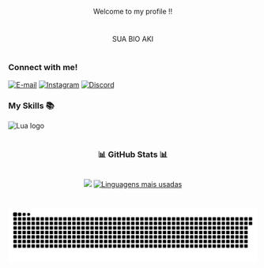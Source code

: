 <div align="center">
   <p>Welcome to my profile !!</p>
</div>

#

<div align="center">
  <p>SUA BIO AKI</p>
</div>
  
#

<h3 align="left">Connect with me!</h3>

[![E-mail](https://img.shields.io/badge/-Email-000?style=for-the-badge&logo=Gmail&logoColor=00FF00&color:FFF)](mailto:cpassos2002@gmail.com)
[![Instagram](https://img.shields.io/badge/-Instagram-000?style=for-the-badge&logo=instagram&logoColor=00FF00&color:FFF)](https://www.instagram.com/carlos.phsy?igsh=MXBzNnhpeDhyb3F1eA==)
[![Discord](https://img.shields.io/badge/-discord-000?style=for-the-badge&logo=discord&logoColor=00FF00&color:FFF)](https://discord.gg/sZnuksgens)


<h3 align="left">My Skills 📚</h3>

<div align="left">
  <img src="https://cdn.jsdelivr.net/gh/devicons/devicon/icons/lua/lua-original.svg" height="25" alt="Lua logo"  />
  <img width="8" />
</div>

#

<div style="text-align: center;" align="center">
  <h3>📊 GitHub Stats 📊</h3>
  <br>
  <img src="https://github-readme-stats-git-masterrstaa-rickstaa.vercel.app/api?username=CaduTM&hide_title=true&show_icons=true&include_all_commits=false&count_private=true&line_height=25&hide=issues&bg_color=000&title_color=00FF00&text_color=FFF&border_radius=3&border_color=00FF00&icon_color=00FF00&theme=jolly">

  <a href="https://github.com/CaduTM/github-readme-stats">
    <img src="https://github-readme-stats-git-masterrstaa-rickstaa.vercel.app/api/top-langs/?username=CaduTM&line_height=10&card_width=290&layout=compact&hide_title=false&count_private=true&langs_count=4&show_icons=true&title_color=00FF00&hide=html,scss,less&bg_color=000&text_color=00FF00&border_radius=3&border_color=00FF00&count_private=true" alt="Linguagens mais usadas">
  </a>
</div>

#

<picture align="center">
  <source media="(prefers-color-scheme: dark)" srcset="https://raw.githubusercontent.com/guilhermeteixeira00/guilhermeteixeira00/output/github-contribution-grid-snake-dark.svg">
  <source media="(prefers-color-scheme: light)" srcset="https://raw.githubusercontent.com/guilhermeteixeira00/guilhermeteixeira00/output/github-contribution-grid-snake-dark.svg">
  <img align="center" alt="github contribution grid snake animation" src="https://raw.githubusercontent.com/guilhermeteixeira00/guilhermeteixeira00/output/github-contribution-grid-snake.svg">
</picture>
